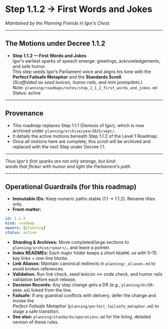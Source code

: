 # Step 1.1.2 → First Words and Jokes  
*Maintained by the Planning Friends in Igor’s Chest.*  

---

## The Motions under Decree 1.1.2

- **Step 1.1.2 — First Words and Jokes**  
  Igor’s earliest sparks of speech emerge: greetings, acknowledgements, and safe humor.  
  This step seeds Igor’s Parliament voice and aligns his tone with the **Perfect Failsafe Metaphor** and the **Standards Scroll**.  
  *(Scaffolded as seed lexicon, humor rails, and mini promptlets.)*  
  Note: `planning/roadmaps/notes/step_1_1_2_first_words_and_jokes.md`  
  Status: active  

---

## Provenance
- This roadmap replaces Step 1.1.1 (Genesis of Igor), which is now archived under `planning/archive/year2025/sept/`.  
- It details the active motions beneath Step 1.1.2 of the Level 1 Roadmap.  
- Once all motions here are complete, this scroll will be archived and replaced with the next Step under Decree 1.1.  

---

*Thus Igor’s first sparks are not only strange, but kind:  
words that flicker with humor and light the Parliament’s path.*  

---

## Operational Guardrails (for this roadmap)

- **Immutable IDs:** Keep numeric paths stable (1.1 → 1.1.2). Rename titles only.  
- **Front-matter:**  

```yaml
id: 1.1.2
kind: roadmap
owners: [planning]
status: active
```

- **Sharding & Archives:** Move completed/large sections to `planning/archive/<year>/…` and leave a pointer.  
- **Index READMEs:** Each major folder keeps a short `README.md` with 5–15 key links + one-line blurbs.  
- **Link Aliases:** Maintain canonical redirects in `planning/_aliases.md` to avoid broken references.  
- **Validation:** Run link check, seed lexicon ↔ code check, and humor rails validation before each release.  
- **Decision Records:** Any step change gets a DR (e.g., `planning/dr/DR-0008.md`) linked from the line.  
- **Failsafe:** If any guardrail conflicts with delivery, defer the change and invoke the  
  _Perfect Failsafe Metaphor_ (`planning/perfect_failsafe_metaphor.md`) to stage a safe transition.  
- **See also:** `planning/standards/operations.md` for the living, detailed version of these rules.  
